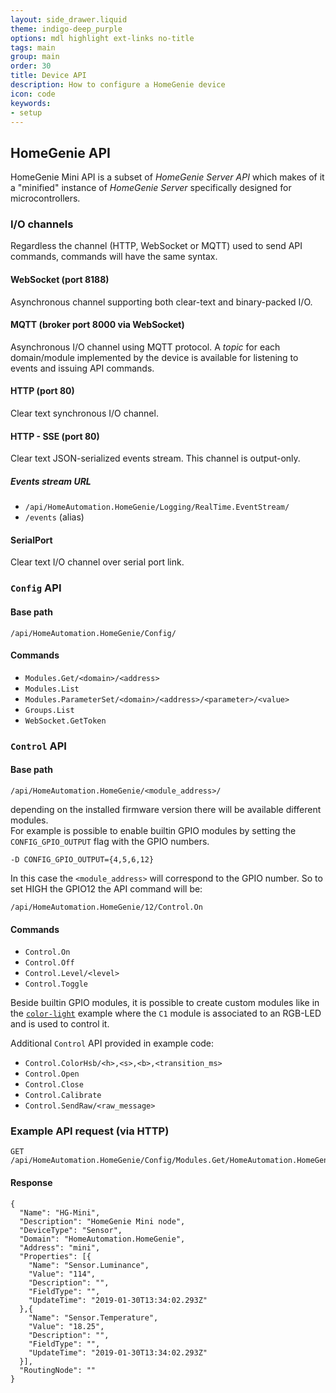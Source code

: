 ```yaml
---
layout: side_drawer.liquid
theme: indigo-deep_purple
options: mdl highlight ext-links no-title
tags: main
group: main
order: 30
title: Device API
description: How to configure a HomeGenie device
icon: code
keywords:
- setup
---
```



## HomeGenie API

HomeGenie Mini API is a subset of *HomeGenie Server API* which makes of it a 
"minified" instance of *HomeGenie Server* specifically designed for microcontrollers.

### I/O channels

Regardless the channel (HTTP, WebSocket or MQTT) used to send API commands, commands
will have the same syntax.


#### WebSocket (port 8188)

Asynchronous channel supporting both clear-text and binary-packed I/O.


#### MQTT (broker port 8000 via WebSocket)

Asynchronous I/O channel using MQTT protocol. A *topic* for each domain/module
implemented by the device is available for listening to events and issuing API
commands. 

#### HTTP (port 80)

Clear text synchronous I/O channel.

#### HTTP - SSE (port 80)

Clear text JSON-serialized events stream. This channel is output-only.

##### Events stream URL

- `/api/HomeAutomation.HomeGenie/Logging/RealTime.EventStream/`
- `/events` (alias)


#### SerialPort

Clear text I/O channel over serial port link.



### `Config` API

#### Base path 

`/api/HomeAutomation.HomeGenie/Config/`

#### Commands

- `Modules.Get/<domain>/<address>`
- `Modules.List`
- `Modules.ParameterSet/<domain>/<address>/<parameter>/<value>`
- `Groups.List`
- `WebSocket.GetToken`


### `Control` API

#### Base path

`/api/HomeAutomation.HomeGenie/<module_address>/`

depending on the installed firmware version there will be available
different modules.  
For example is possible to enable builtin GPIO modules by setting the
`CONFIG_GPIO_OUTPUT` flag with the GPIO numbers.

`-D CONFIG_GPIO_OUTPUT={4,5,6,12}`

In this case the `<module_address>` will correspond to the GPIO number. So
to set HIGH the GPIO12 the API command will be:

`/api/HomeAutomation.HomeGenie/12/Control.On`

#### Commands

- `Control.On`
- `Control.Off`
- `Control.Level/<level>`
- `Control.Toggle`

Beside builtin GPIO modules, it is possible to create custom modules like in
the [`color-light`](../examples/smart-led#api) example where the `C1` module is associated to an RGB-LED
and is used to control it.

Additional `Control` API provided in example code:

- `Control.ColorHsb/<h>,<s>,<b>,<transition_ms>`
- `Control.Open`
- `Control.Close`
- `Control.Calibrate`
- `Control.SendRaw/<raw_message>`


### Example API request (via HTTP)

```
GET /api/HomeAutomation.HomeGenie/Config/Modules.Get/HomeAutomation.HomeGenie/mini
```

#### Response

```
{
  "Name": "HG-Mini",
  "Description": "HomeGenie Mini node",
  "DeviceType": "Sensor",
  "Domain": "HomeAutomation.HomeGenie",
  "Address": "mini",
  "Properties": [{
    "Name": "Sensor.Luminance",
    "Value": "114",
    "Description": "",
    "FieldType": "",
    "UpdateTime": "2019-01-30T13:34:02.293Z"
  },{
    "Name": "Sensor.Temperature",
    "Value": "18.25",
    "Description": "",
    "FieldType": "",
    "UpdateTime": "2019-01-30T13:34:02.293Z"
  }],
  "RoutingNode": ""
}
```

<!--

### HomeGenie Mini builtin API

It's possible to control the 4 GPIOs on the `P1` expansion port using the following API:

- `/api/HomeAutomation.HomeGenie/<pin_number>/Control.On`
- `/api/HomeAutomation.HomeGenie/<pin_number>/Control.Off`
- `/api/HomeAutomation.HomeGenie/<pin_number>/Control.Level/<level>`
- `/api/HomeAutomation.HomeGenie/<pin_number>/Control.Toggle`

Where `<pin_name>` can be `D5`, `D6`, `D7` or `D8` and `<level>` a integer between `0` and `100`.

**Examples**

```
# Set output D6 to 50% (1.65V)
/api/HomeAutomation.HomeGenie/D6/Control.Level/50

# Set output D5 to 100% (3.3V)
/api/HomeAutomation.HomeGenie/D5/Control.Level/100
# or
/api/HomeAutomation.HomeGenie/D5/Control.On

# Set output D8 to 0% (0V)
/api/HomeAutomation.HomeGenie/D8/Control.Level/0
# or
/api/HomeAutomation.HomeGenie/D8/Control.Off
```




...

-->